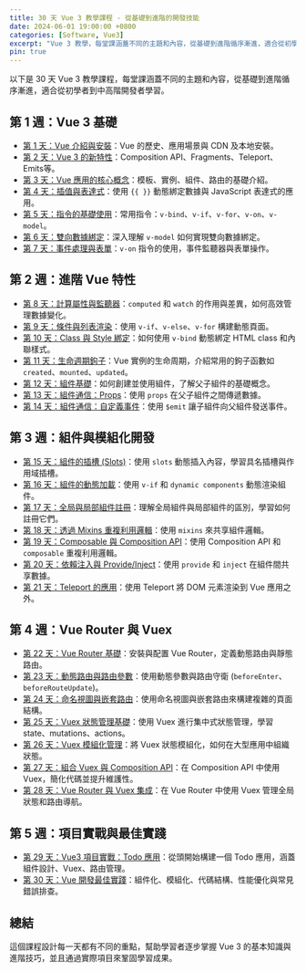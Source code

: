 ```yaml
---
title: 30 天 Vue 3 教學課程 - 從基礎到進階的開發技能
date: 2024-06-01 19:00:00 +0800
categories: [Software, Vue3]
excerpt: "Vue 3 教學，每堂課涵蓋不同的主題和內容，從基礎到進階循序漸進，適合從初學者到中高階開發者學習"
pin: true
---
```


以下是 30 天 Vue 3 教學課程，每堂課涵蓋不同的主題和內容，從基礎到進階循序漸進，適合從初學者到中高階開發者學習。

## 第 1 週：Vue 3 基礎
- [第 1 天：Vue 介紹與安裝](/posts/Vue3-Day1)：Vue 的歷史、應用場景與 CDN 及本地安裝。
- [第 2 天：Vue 3 的新特性](/posts/Vue3-Day2)：Composition API、Fragments、Teleport、Emits等。
- [第 3 天：Vue 應用的核心概念](/posts/Vue3-Day3)：模板、實例、組件、路由的基礎介紹。
- [第 4 天：插值與表達式](/posts/Vue3-Day4)：使用 `{{ }}` 動態綁定數據與 JavaScript 表達式的應用。
- [第 5 天：指令的基礎使用](/posts/Vue3-Day5)：常用指令：`v-bind`、`v-if`、`v-for`、`v-on`、`v-model`。
- [第 6 天：雙向數據綁定](/posts/Vue3-Day6)：深入理解 `v-model` 如何實現雙向數據綁定。
- [第 7 天：事件處理與表單](/posts/Vue3-Day7)：`v-on` 指令的使用，事件監聽器與表單操作。

## 第 2 週：進階 Vue 特性
- [第 8 天：計算屬性與監聽器](/posts/Vue3-Day8)：`computed` 和 `watch` 的作用與差異，如何高效管理數據變化。
- [第 9 天：條件與列表渲染](/posts/Vue3-Day9)：使用 `v-if`、`v-else`、`v-for` 構建動態頁面。
- [第 10 天：Class 與 Style 綁定](/posts/Vue3-Day10)：如何使用 `v-bind` 動態綁定 HTML class 和內聯樣式。
- [第 11 天：生命週期鉤子](/posts/Vue3-Day11)：Vue 實例的生命周期，介紹常用的鉤子函數如 `created`、`mounted`、`updated`。
- [第 12 天：組件基礎](/posts/Vue3-Day12)：如何創建並使用組件，了解父子組件的基礎概念。
- [第 13 天：組件通信：Props](/posts/Vue3-Day13)：使用 `props` 在父子組件之間傳遞數據。
- [第 14 天：組件通信：自定義事件](/posts/Vue3-Day14)：使用 `$emit` 讓子組件向父組件發送事件。

## 第 3 週：組件與模組化開發
- [第 15 天：組件的插槽 (Slots)](/posts/Vue3-Day15)：使用 `slots` 動態插入內容，學習具名插槽與作用域插槽。
- [第 16 天：組件的動態加載](/posts/Vue3-Day16)：使用 `v-if` 和 `dynamic components` 動態渲染組件。
- [第 17 天：全局與局部組件註冊](/posts/Vue3-Day17)：理解全局組件與局部組件的區別，學習如何註冊它們。
- [第 18 天：透過 Mixins 重複利用邏輯](/posts/Vue3-Day18)：使用 `mixins` 來共享組件邏輯。
- [第 19 天：Composable 與 Composition API](/posts/Vue3-Day19)：使用 Composition API 和 `composable` 重複利用邏輯。
- [第 20 天：依賴注入與 Provide/Inject](/posts/Vue3-Day20)：使用 `provide` 和 `inject` 在組件間共享數據。
- [第 21 天：Teleport 的應用](/posts/Vue3-Day21)：使用 Teleport 將 DOM 元素渲染到 Vue 應用之外。

## 第 4 週：Vue Router 與 Vuex
- [第 22 天：Vue Router 基礎](/posts/Vue3-Day22)：安裝與配置 Vue Router，定義動態路由與靜態路由。
- [第 23 天：動態路由與路由參數](/posts/Vue3-Day23)：使用動態參數與路由守衛 (`beforeEnter`、`beforeRouteUpdate`)。
- [第 24 天：命名視圖與嵌套路由](/posts/Vue3-Day24)：使用命名視圖與嵌套路由來構建複雜的頁面結構。
- [第 25 天：Vuex 狀態管理基礎](/posts/Vue3-Day25)：使用 Vuex 進行集中式狀態管理，學習 state、mutations、actions。
- [第 26 天：Vuex 模組化管理](/posts/Vue3-Day26)：將 Vuex 狀態模組化，如何在大型應用中組織狀態。
- [第 27 天：組合 Vuex 與 Composition API](/posts/Vue3-Day27)：在 Composition API 中使用 Vuex，簡化代碼並提升維護性。
- [第 28 天：Vue Router 與 Vuex 集成](/posts/Vue3-Day28)：在 Vue Router 中使用 Vuex 管理全局狀態和路由導航。

## 第 5 週：項目實戰與最佳實踐
- [第 29 天：Vue3 項目實戰：Todo 應用](/posts/Vue3-Day29)：從頭開始構建一個 Todo 應用，涵蓋組件設計、Vuex、路由管理。
- [第 30 天：Vue 開發最佳實踐](/posts/Vue3-Day30)：組件化、模組化、代碼結構、性能優化與常見錯誤排查。

## 總結

這個課程設計每一天都有不同的重點，幫助學習者逐步掌握 Vue 3 的基本知識與進階技巧，並且通過實際項目來鞏固學習成果。
